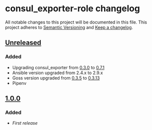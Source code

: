 # consul_exporter-role changelog

All notable changes to this project will be documented in this file.
This project adheres to [Semantic Versioning](http://semver.org/) and [Keep a changelog](https://github.com/olivierlacan/keep-a-changelog).


## [Unreleased](https://github.com/idealista/prometheus_consul_exporter-role/tree/develop)
### Added
- Upgrading consul_exporter from [0.3.0](https://github.com/prometheus/consul_exporter/releases/tag/v0.3.0) to [0.7.1](https://github.com/prometheus/consul_exporter/releases/tag/v0.7.1)
- Ansible version upgraded from 2.4.x to 2.9.x
- Goss version upgraded from [0.3.5](https://github.com/aelsabbahy/goss/releases/tag/v0.3.5) to [0.3.13](https://github.com/aelsabbahy/goss/releases/tag/v0.3.13)
- Pipenv

## [1.0.0](https://github.com/idealista/prometheus_consul_exporter-role/tree/1.0.0)
### Added
- *First release*
